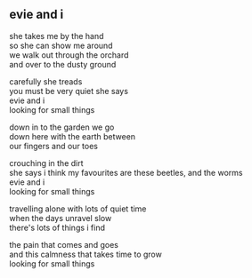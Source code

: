 ## evie and i

she takes me by the hand  
so she can show me around  
we walk out through the orchard  
and over to the dusty ground

carefully she treads  
you must be very quiet she says  
evie and i  
looking for small things

down in to the garden we go  
down here with the earth between  
our fingers and our toes

crouching in the dirt  
she says i think my favourites are these beetles, and the worms  
evie and i  
looking for small things

travelling alone with lots of quiet time  
when the days unravel slow  
there's lots of things i find

the pain that comes and goes  
and this calmness that takes time to grow  
looking for small things

